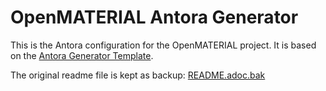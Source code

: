 # OpenMATERIAL Antora Generator

This is the Antora configuration for the OpenMATERIAL project. It is based on the [Antora Generator Template](https://code.asam.net/common/templates/antora-base-repo-example). 

The original readme file is kept as backup: [README.adoc.bak](README.adoc.bak)